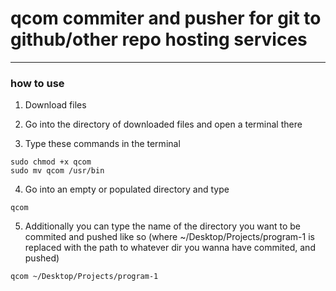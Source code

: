 # qcom commiter and pusher for git to github/other repo hosting services
---

### how to use 

1. Download files

2. Go into the directory of downloaded files and open a terminal there

3. Type these commands in the terminal

```
sudo chmod +x qcom
sudo mv qcom /usr/bin

```

4. Go into an empty or populated directory and type
```
qcom
```
5. Additionally you can type the name of the directory you want to be commited and pushed like so (where ~/Desktop/Projects/program-1 is replaced with the path to whatever dir you wanna have commited, 
and pushed)

```
qcom ~/Desktop/Projects/program-1
```

